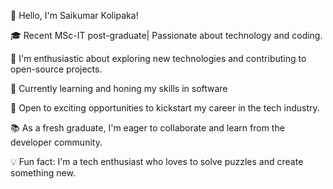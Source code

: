 👋 Hello, I'm Saikumar Kolipaka!

🎓 Recent MSc-IT post-graduate| Passionate about technology and coding.

🔭 I'm enthusiastic about exploring new technologies and contributing to open-source projects.

🌱 Currently learning and honing my skills in software 

💼 Open to exciting opportunities to kickstart my career in the tech industry.

📚 As a fresh graduate, I'm eager to collaborate and learn from the developer community.

💡 Fun fact: I'm a tech enthusiast who loves to solve puzzles and create something new.

<!---
Self - Introduction is a ✨ special ✨ repository because its `README.md` (this file) appears on your GitHub profile.
You can click the Preview link to take a look at your changes.
--->
